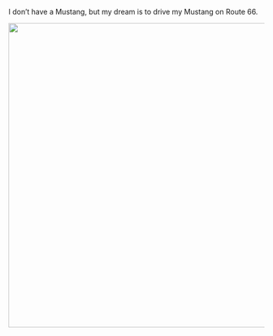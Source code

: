 
I don’t have a Mustang, but my dream is to drive my Mustang on Route 66.
<p align="left">
<img src="https://gitee.com/MustangYM/we-chat-extension-source/raw/master/Pictures/mustang1965.jpg" width="600px"/>
